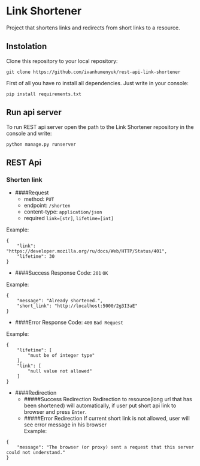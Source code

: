 # Link Shortener
Project that shortens links and redirects from short links to a resource.
## Instolation
Clone this repository to your local repository:<br/> 
```
git clone https://github.com/ivanhumenyuk/rest-api-link-shortener
```
First of all you have ro install all dependencies.
Just write in your console:
```
pip install requirements.txt
```
## Run api server
To run REST api server open the path to the Link Shortener repository in the console and write:
```
python manage.py runserver
```
## REST Api
### Shorten link
- ####Request
   - method: `PUT`
   - endpoint: `/shorten`
   - content-type: `application/json`
   - required `link=[str]`, `lifetime=[int]`<br/>
   
Example: 
```
{
    "link": "https://developer.mozilla.org/ru/docs/Web/HTTP/Status/401",
    "lifetime": 30
}
```

- ####Success Response
Code: `201` `OK` <br/>

Example: <br/>
```
{
    "message": "Already shortened.",
    "short_link": "http://localhost:5000/2g3I3aE"
}
```

- ####Error Response
Code: `400` `Bad Request` <br/>

Example:
```
{
    "lifetime": [
        "must be of integer type"
    ],
    "link": [
        "null value not allowed"
    ]
}
```


- ####Redirection
   - #####Success Redirection
   Redirection to resource(long url that has been shortened) will automatically, if user put short api link 
to browser and press `Enter`.
   - #####Error Redirection 
   If current short link is not allowed, user will see error message in his browser<br/>
   Example:
```
{
    "message": "The browser (or proxy) sent a request that this server could not understand."
}
  ```
   